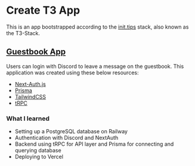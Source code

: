 # Create T3 App

This is an app bootstrapped according to the [init.tips](https://init.tips) stack, also known as the T3-Stack.

## [Guestbook App](https://guestbook-sigma.vercel.app)

Users can login with Discord to leave a message on the guestbook. This application was created using these below resources:

- [Next-Auth.js](https://next-auth.js.org)
- [Prisma](https://prisma.io)
- [TailwindCSS](https://tailwindcss.com)
- [tRPC](https://trpc.io)

### What I learned

- Setting up a PostgreSQL database on Railway
- Authentication with Discord and NextAuth
- Backend using tRPC for API layer and Prisma for connecting and querying database
- Deploying to Vercel
